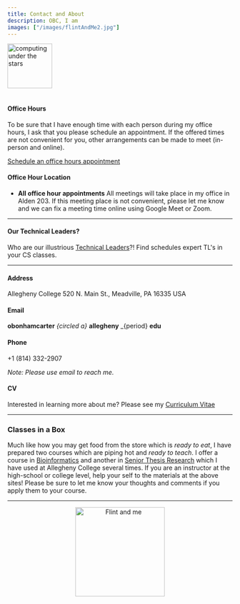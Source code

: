 ```yaml
---
title: Contact and About
description: OBC, I am
images: ["/images/flintAndMe2.jpg"]
---
```


<img src="/images/main/starComputing3.jpg" alt="computing under the stars" width="100"/>

<!-- add a line drop -->
<center>
&#x200B;
</center>

#### Office Hours

To be sure that I have enough time with each person during my office hours, I ask that you please schedule an appointment. If the offered times are not convenient for you, other arrangements can be made to meet (in-person and online).

<!-- [Schedule an office hours appointment](https://calendar.app.google/hc2VB2dsJDDm1FPj7) -->
 <a href="https://calendar.app.google/hc2VB2dsJDDm1FPj7" target="_blank">Schedule an office hours appointment</a>


#### Office Hour Location

+ __All office hour appointments__ All meetings will take place in my office in Alden 203. If this meeting place is not convenient, please let me know and we can fix a meeting time online using Google Meet or Zoom.

---

#### Our Technical Leaders?

Who are our illustrious [Technical Leaders](https://www.cs.allegheny.edu/teaching/technicalleaders/)?! Find schedules expert TL's in your CS classes.

---

#### Address

Allegheny College
520 N. Main St.,
Meadville, PA 16335
USA

#### Email

**obonhamcarter** _{circled a}_ **allegheny** _{period} **edu**

#### Phone

+1 (814) 332-2907

*Note: Please use email to reach me.*

#### CV



Interested in learning more about me? Please see my [Curriculum Vitae](https://github.com/obonhamcarter/curriculum-vitae/releases/download/obc_cv-2.0.1/cv_obc.pdf)

<!-- (/images/profdev/cv/cv_obc.pdf)! -->

---

### Classes in a Box

Much like how you may get food from the store which is _ready to eat_, I have prepared two courses which are piping hot and _ready to teach_. I offer a course in [Bioinformatics](https://computationalbioinformatics.com/) and another in [Senior Thesis Research](https://devisingresearch.com/) which I have used at Allegheny College several times. If you are an instructor at the high-school or college level, help your self to the materials at the above sites! Please be sure to let me know your thoughts and comments if you apply them to your course.

---

<center>
<img src="/images/flintAndMe2.jpg" alt="Flint and me" style="width:200px;"/>
</center>

<!-- add a line drop -->
<center>
&#x200B;
</center>
